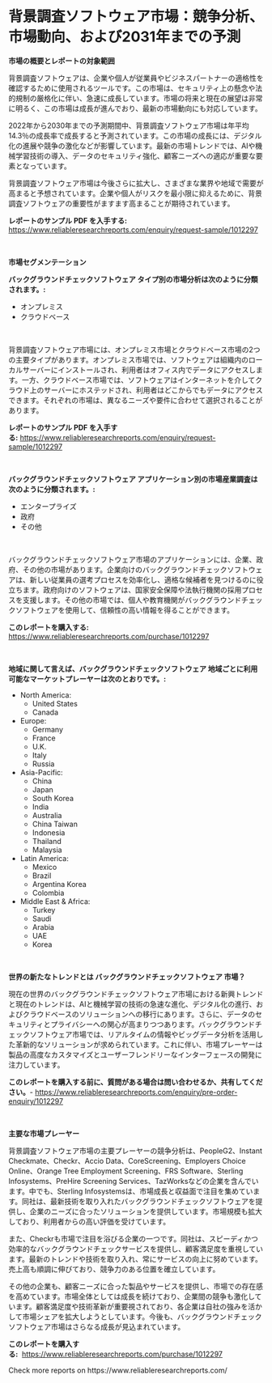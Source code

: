 <p><h1>背景調査ソフトウェア市場：競争分析、市場動向、および2031年までの予測</h1></p><p><strong>市場の概要とレポートの対象範囲</strong></p>
<p><p>背景調査ソフトウェアは、企業や個人が従業員やビジネスパートナーの適格性を確認するために使用されるツールです。この市場は、セキュリティ上の懸念や法的規制の厳格化に伴い、急速に成長しています。市場の将来と現在の展望は非常に明るく、この市場は成長が進んでおり、最新の市場動向にも対応しています。</p><p>2022年から2030年までの予測期間中、背景調査ソフトウェア市場は年平均14.3％の成長率で成長すると予測されています。この市場の成長には、デジタル化の進展や競争の激化などが影響しています。最新の市場トレンドでは、AIや機械学習技術の導入、データのセキュリティ強化、顧客ニーズへの適応が重要な要素となっています。</p><p>背景調査ソフトウェア市場は今後さらに拡大し、さまざまな業界や地域で需要が高まると予想されています。企業や個人がリスクを最小限に抑えるために、背景調査ソフトウェアの重要性がますます高まることが期待されています。</p></p>
<p><strong>レポートのサンプル PDF を入手する:</strong> <a href="https://www.reliableresearchreports.com/enquiry/request-sample/1012297">https://www.reliableresearchreports.com/enquiry/request-sample/1012297</a></p>
<p>&nbsp;</p>
<p><strong>市場セグメンテーション</strong></p>
<p><strong>バックグラウンドチェックソフトウェア タイプ別の市場分析は次のように分類されます。:</strong></p>
<p><ul><li>オンプレミス</li><li>クラウドベース</li></ul></p>
<p>&nbsp;</p>
<p><p>背景調査ソフトウェア市場には、オンプレミス市場とクラウドベース市場の2つの主要タイプがあります。オンプレミス市場では、ソフトウェアは組織内のローカルサーバーにインストールされ、利用者はオフィス内でデータにアクセスします。一方、クラウドベース市場では、ソフトウェアはインターネットを介してクラウド上のサーバーにホステッドされ、利用者はどこからでもデータにアクセスできます。それぞれの市場は、異なるニーズや要件に合わせて選択されることがあります。</p></p>
<p><strong>レポートのサンプル PDF を入手する:</strong>&nbsp;<a href="https://www.reliableresearchreports.com/enquiry/request-sample/1012297">https://www.reliableresearchreports.com/enquiry/request-sample/1012297</a></p>
<p>&nbsp;</p>
<p><strong> バックグラウンドチェックソフトウェア アプリケーション別の市場産業調査は次のように分類されます。:</strong></p>
<p><ul><li>エンタープライズ</li><li>政府</li><li>その他</li></ul></p>
<p>&nbsp;</p>
<p><p>バックグラウンドチェックソフトウェア市場のアプリケーションには、企業、政府、その他の市場があります。企業向けのバックグラウンドチェックソフトウェアは、新しい従業員の選考プロセスを効率化し、適格な候補者を見つけるのに役立ちます。政府向けのソフトウェアは、国家安全保障や法執行機関の採用プロセスを支援します。その他の市場では、個人や教育機関がバックグラウンドチェックソフトウェアを使用して、信頼性の高い情報を得ることができます。</p></p>
<p><strong>このレポートを購入する:</strong>&nbsp; <a href="https://www.reliableresearchreports.com/purchase/1012297">https://www.reliableresearchreports.com/purchase/1012297</a></p>
<p>&nbsp;</p>
<p><strong>地域に関して言えば、バックグラウンドチェックソフトウェア 地域ごとに利用可能なマーケットプレーヤーは次のとおりです。:</strong></p>
<p><ul>
    <li>
        North America:
        <ul>
            <li>United States</li>
            <li>Canada</li>
        </ul>
    </li>
    <li>
        Europe:
        <ul>
            <li>Germany</li>
            <li>France</li>
            <li>U.K.</li>
            <li>Italy</li>
            <li>Russia</li>
        </ul>
    </li>
    <li>
        Asia-Pacific:
        <ul>
            <li>China</li>
            <li>Japan</li>
            <li>South Korea</li>
            <li>India</li>
            <li>Australia</li>
            <li>China Taiwan</li>
            <li>Indonesia</li>
            <li>Thailand</li>
            <li>Malaysia</li>
        </ul>
    </li>
    <li>
        Latin America:
        <ul>
            <li>Mexico</li>
            <li>Brazil</li>
            <li>Argentina Korea</li>
            <li>Colombia</li>
        </ul>
    </li>
    <li>
        Middle East & Africa:
        <ul>
            <li>Turkey</li>
            <li>Saudi</li>
            <li>Arabia</li>
            <li>UAE</li>
            <li>Korea</li>
        </ul>
    </li>
    </ul></p>
<p>&nbsp;</p>
<p><strong>世界の新たなトレンドとは バックグラウンドチェックソフトウェア 市場？</strong></p>
<p><p>現在の世界のバックグラウンドチェックソフトウェア市場における新興トレンドと現在のトレンドは、AIと機械学習の技術の急速な進化、デジタル化の進行、およびクラウドベースのソリューションへの移行にあります。さらに、データのセキュリティとプライバシーへの関心が高まりつつあります。バックグラウンドチェックソフトウェア市場では、リアルタイムの情報やビッグデータ分析を活用した革新的なソリューションが求められています。これに伴い、市場プレーヤーは製品の高度なカスタマイズとユーザーフレンドリーなインターフェースの開発に注力しています。</p></p>
<p><strong>このレポートを購入する前に、質問がある場合は問い合わせるか、共有してください。</strong>- <a href="https://www.reliableresearchreports.com/enquiry/pre-order-enquiry/1012297">https://www.reliableresearchreports.com/enquiry/pre-order-enquiry/1012297</a></p>
<p>&nbsp;</p>
<p><strong>主要な市場プレーヤー</strong></p>
<p><p>背景調査ソフトウェア市場の主要プレーヤーの競争分析は、PeopleG2、Instant Checkmate、Checkr、Accio Data、CoreScreening、Employers Choice Online、Orange Tree Employment Screening、FRS Software、Sterling Infosystems、PreHire Screening Services、TazWorksなどの企業を含んでいます。中でも、Sterling Infosystemsは、市場成長と収益面で注目を集めています。同社は、最新技術を取り入れたバックグラウンドチェックソフトウェアを提供し、企業のニーズに合ったソリューションを提供しています。市場規模も拡大しており、利用者からの高い評価を受けています。</p><p>また、Checkrも市場で注目を浴びる企業の一つです。同社は、スピーディかつ効率的なバックグラウンドチェックサービスを提供し、顧客満足度を重視しています。最新のトレンドや技術を取り入れ、常にサービスの向上に努めています。売上高も順調に伸びており、競争力のある位置を確立しています。</p><p>その他の企業も、顧客ニーズに合った製品やサービスを提供し、市場での存在感を高めています。市場全体としては成長を続けており、企業間の競争も激化しています。顧客満足度や技術革新が重要視されており、各企業は自社の強みを活かして市場シェアを拡大しようとしています。今後も、バックグラウンドチェックソフトウェア市場はさらなる成長が見込まれています。</p></p>
<p><strong>このレポートを購入する:</strong>&nbsp;&nbsp;<a href="https://www.reliableresearchreports.com/purchase/1012297">https://www.reliableresearchreports.com/purchase/1012297</a></p>
<p>Check more reports on https://www.reliableresearchreports.com/</p>